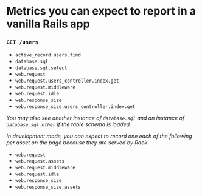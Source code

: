 # Metrics you can expect to report in a vanilla Rails app

### `GET /users`

* `active_record.users.find`
* `database.sql`
* `database.sql.select`
* `web.request`
* `web.request.users_controller.index.get`
* `web.request.middleware`
* `web.request.idle`
* `web.response_size`
* `web.response_size.users_controller.index.get`

*You may also see another instance of `database.sql` and an instance of `database.sql.other` if the table schema is loaded.*

*In development mode, you can expect to record one each of the following per
 asset on the page because they are served by Rack*

* `web.request`
* `web.request.assets`
* `web.request.middleware`
* `web.request.idle`
* `web.response_size`
* `web.response_size.assets`
